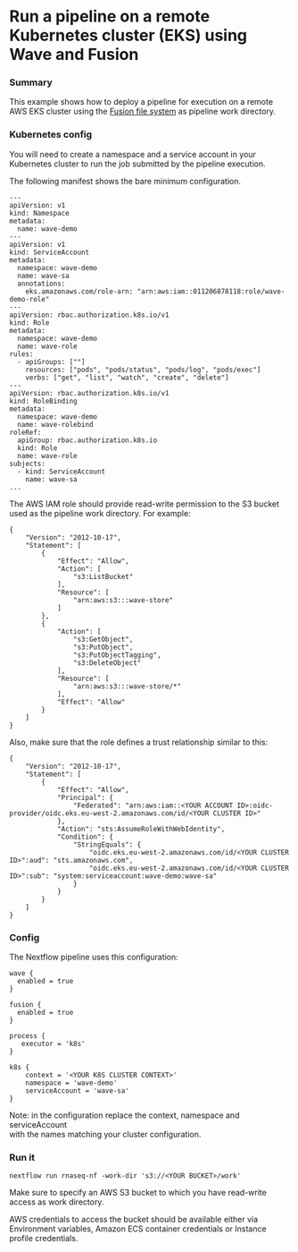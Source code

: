 # Run a pipeline on a remote Kubernetes cluster (EKS) using Wave and Fusion

### Summary

This example shows how to deploy a pipeline for execution on a remote 
AWS EKS cluster using the [Fusion file system](https://www.nextflow.io/docs/latest/fusion.html) as pipeline work directory.

### Kubernetes config 

You will need to create a namespace and a service account in your 
Kubernetes cluster to run the job submitted by the pipeline execution.

The following manifest shows the bare minimum configuration.


```
---
apiVersion: v1
kind: Namespace
metadata:
  name: wave-demo
---
apiVersion: v1
kind: ServiceAccount
metadata:
  namespace: wave-demo
  name: wave-sa
  annotations:
    eks.amazonaws.com/role-arn: "arn:aws:iam::011206878118:role/wave-demo-role" 
---
apiVersion: rbac.authorization.k8s.io/v1
kind: Role
metadata:
  namespace: wave-demo
  name: wave-role
rules:
  - apiGroups: [""]
    resources: ["pods", "pods/status", "pods/log", "pods/exec"]
    verbs: ["get", "list", "watch", "create", "delete"]
---
apiVersion: rbac.authorization.k8s.io/v1
kind: RoleBinding
metadata:
  namespace: wave-demo
  name: wave-rolebind
roleRef:
  apiGroup: rbac.authorization.k8s.io
  kind: Role
  name: wave-role
subjects:
  - kind: ServiceAccount
    name: wave-sa
...
```

The AWS IAM role should provide read-write permission to the S3 bucket used as the pipeline work directory. For example:

```
{
    "Version": "2012-10-17",
    "Statement": [
        {
            "Effect": "Allow",
            "Action": [
                "s3:ListBucket"
            ],
            "Resource": [
                "arn:aws:s3:::wave-store"
            ]
        },
        {
            "Action": [
                "s3:GetObject",
                "s3:PutObject",
                "s3:PutObjectTagging",
                "s3:DeleteObject"
            ],
            "Resource": [
                "arn:aws:s3:::wave-store/*"
            ],
            "Effect": "Allow"
        }
    ]
}
```

Also, make sure that the role defines a trust relationship similar to this:

```
{
    "Version": "2012-10-17",
    "Statement": [
        {
            "Effect": "Allow",
            "Principal": {
                "Federated": "arn:aws:iam::<YOUR ACCOUNT ID>:oidc-provider/oidc.eks.eu-west-2.amazonaws.com/id/<YOUR CLUSTER ID>"
            },
            "Action": "sts:AssumeRoleWithWebIdentity",
            "Condition": {
                "StringEquals": {
                    "oidc.eks.eu-west-2.amazonaws.com/id/<YOUR CLUSTER ID>":aud": "sts.amazonaws.com",
                    "oidc.eks.eu-west-2.amazonaws.com/id/<YOUR CLUSTER ID>":sub": "system:serviceaccount:wave-demo:wave-sa"
                }
            }
        }
    ]
}
```


### Config 

The Nextflow pipeline uses this configuration: 

```
wave {
  enabled = true
}

fusion {
  enabled = true
}

process {
   executor = 'k8s'
}

k8s {
    context = '<YOUR K8S CLUSTER CONTEXT>'
    namespace = 'wave-demo'
    serviceAccount = 'wave-sa'
}
```

Note: in the configuration replace the context, namespace and serviceAccount  
with the names matching your cluster configuration. 

### Run it 

```
nextflow run rnaseq-nf -work-dir 's3://<YOUR BUCKET>/work'
```

Make sure to specify an AWS S3 bucket to which you have read-write access as work directory. 

AWS credentials to access the bucket should be available either via Environment variables, Amazon ECS container credentials or Instance profile credentials.
